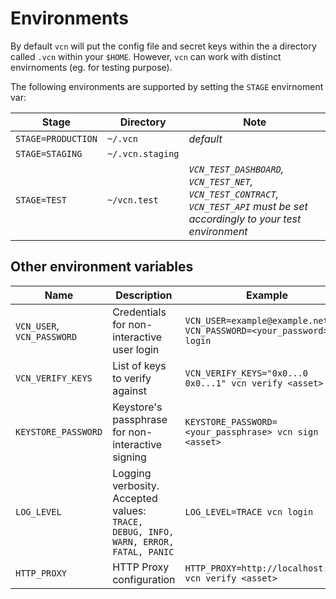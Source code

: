 # Environments

By default `vcn` will put the config file and secret keys within the a directory called `.vcn` within your `$HOME`.
However, `vcn` can work with distinct envirnoments (eg. for testing purpose).

The following environments are supported by setting the `STAGE` envirnoment var:

Stage | Directory | Note
------------ | ------------- | -------------
`STAGE=PRODUCTION` | `~/.vcn` | *default* 
`STAGE=STAGING` | `~/.vcn.staging` |
`STAGE=TEST` | `~/vcn.test` | *`VCN_TEST_DASHBOARD`, `VCN_TEST_NET`, `VCN_TEST_CONTRACT`, `VCN_TEST_API` must be set accordingly to your test environment*

## Other environment variables

Name | Description | Example 
------------ | ------------- | -------------
`VCN_USER`, `VCN_PASSWORD` | Credentials for non-interactive user login | `VCN_USER=example@example.net VCN_PASSWORD=<your_password> vcn login`
`VCN_VERIFY_KEYS` | List of keys to verify against | `VCN_VERIFY_KEYS="0x0...0 0x0...1" vcn verify <asset>`
`KEYSTORE_PASSWORD` | Keystore's passphrase for non-interactive signing | `KEYSTORE_PASSWORD=<your_passphrase> vcn sign <asset>`
`LOG_LEVEL` | Logging verbosity. Accepted values: `TRACE, DEBUG, INFO, WARN, ERROR, FATAL, PANIC`  | `LOG_LEVEL=TRACE vcn login` 
`HTTP_PROXY` | HTTP Proxy configuration | `HTTP_PROXY=http://localhost:3128 vcn verify <asset>`